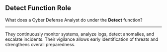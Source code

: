 ## Detect Function Role

What does a Cyber Defense Analyst do under the **Detect** function?

---

They continuously monitor systems, analyze logs, detect anomalies, and escalate incidents.
Their vigilance allows early identification of threats and strengthens overall preparedness.


